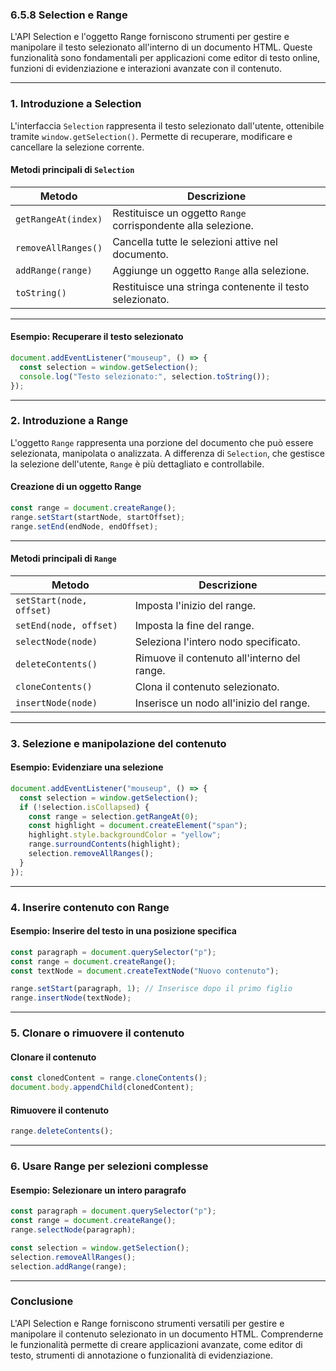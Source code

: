 ### **6.5.8 Selection e Range**

L'API Selection e l'oggetto Range forniscono strumenti per gestire e manipolare il testo selezionato all'interno di un documento HTML. Queste funzionalità sono fondamentali per applicazioni come editor di testo online, funzioni di evidenziazione e interazioni avanzate con il contenuto.

---

### **1. Introduzione a Selection**

L'interfaccia `Selection` rappresenta il testo selezionato dall'utente, ottenibile tramite `window.getSelection()`. Permette di recuperare, modificare e cancellare la selezione corrente.

#### **Metodi principali di `Selection`**

| **Metodo**                  | **Descrizione**                                                                 |
|-----------------------------|---------------------------------------------------------------------------------|
| `getRangeAt(index)`         | Restituisce un oggetto `Range` corrispondente alla selezione.                   |
| `removeAllRanges()`         | Cancella tutte le selezioni attive nel documento.                               |
| `addRange(range)`           | Aggiunge un oggetto `Range` alla selezione.                                     |
| `toString()`                | Restituisce una stringa contenente il testo selezionato.                        |

---

#### **Esempio: Recuperare il testo selezionato**

```javascript
document.addEventListener("mouseup", () => {
  const selection = window.getSelection();
  console.log("Testo selezionato:", selection.toString());
});
```

---

### **2. Introduzione a Range**

L'oggetto `Range` rappresenta una porzione del documento che può essere selezionata, manipolata o analizzata. A differenza di `Selection`, che gestisce la selezione dell'utente, `Range` è più dettagliato e controllabile.

#### **Creazione di un oggetto Range**

```javascript
const range = document.createRange();
range.setStart(startNode, startOffset);
range.setEnd(endNode, endOffset);
```

---

#### **Metodi principali di `Range`**

| **Metodo**                  | **Descrizione**                                                                 |
|-----------------------------|---------------------------------------------------------------------------------|
| `setStart(node, offset)`    | Imposta l'inizio del range.                                                     |
| `setEnd(node, offset)`      | Imposta la fine del range.                                                      |
| `selectNode(node)`          | Seleziona l'intero nodo specificato.                                            |
| `deleteContents()`          | Rimuove il contenuto all'interno del range.                                     |
| `cloneContents()`           | Clona il contenuto selezionato.                                                |
| `insertNode(node)`          | Inserisce un nodo all'inizio del range.                                         |

---

### **3. Selezione e manipolazione del contenuto**

#### **Esempio: Evidenziare una selezione**

```javascript
document.addEventListener("mouseup", () => {
  const selection = window.getSelection();
  if (!selection.isCollapsed) {
    const range = selection.getRangeAt(0);
    const highlight = document.createElement("span");
    highlight.style.backgroundColor = "yellow";
    range.surroundContents(highlight);
    selection.removeAllRanges();
  }
});
```

---

### **4. Inserire contenuto con Range**

#### **Esempio: Inserire del testo in una posizione specifica**

```javascript
const paragraph = document.querySelector("p");
const range = document.createRange();
const textNode = document.createTextNode("Nuovo contenuto");

range.setStart(paragraph, 1); // Inserisce dopo il primo figlio
range.insertNode(textNode);
```

---

### **5. Clonare o rimuovere il contenuto**

#### **Clonare il contenuto**

```javascript
const clonedContent = range.cloneContents();
document.body.appendChild(clonedContent);
```

#### **Rimuovere il contenuto**

```javascript
range.deleteContents();
```

---

### **6. Usare Range per selezioni complesse**

#### **Esempio: Selezionare un intero paragrafo**

```javascript
const paragraph = document.querySelector("p");
const range = document.createRange();
range.selectNode(paragraph);

const selection = window.getSelection();
selection.removeAllRanges();
selection.addRange(range);
```

---

### **Conclusione**

L'API Selection e Range forniscono strumenti versatili per gestire e manipolare il contenuto selezionato in un documento HTML. Comprenderne le funzionalità permette di creare applicazioni avanzate, come editor di testo, strumenti di annotazione o funzionalità di evidenziazione.